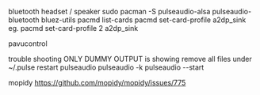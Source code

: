 bluetooth headset / speaker
  sudo pacman -S pulseaudio-alsa pulseaudio-bluetooth bluez-utils
  pacmd list-cards
  pacmd set-card-profile <card number> a2dp_sink
  eg. pacmd set-card-profile 2 a2dp_sink

  pavucontrol

trouble shooting
  ONLY DUMMY OUTPUT is showing
  remove all files under ~/.pulse
  restart pulseaudio
  pulseaudio -k
  pulseaudio --start
      
mopidy
  https://github.com/mopidy/mopidy/issues/775
